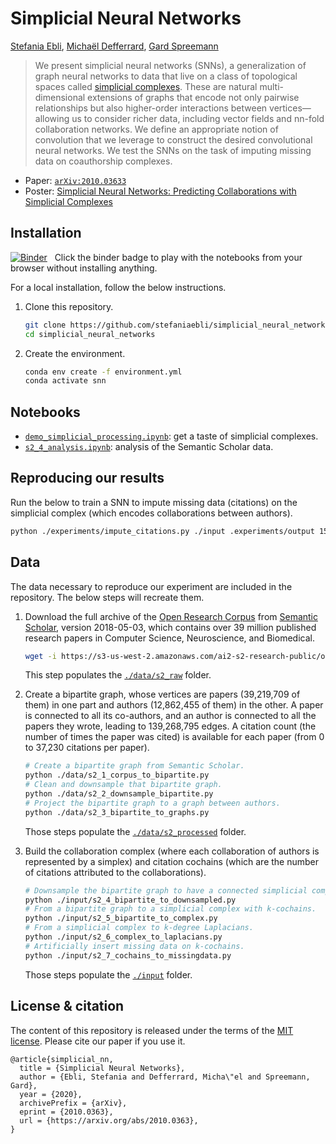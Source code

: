 # Simplicial Neural Networks

[Stefania Ebli], [Michaël Defferrard], [Gard Spreemann]

[Stefania Ebli]: https://people.epfl.ch/stefania.ebli
[Michaël Defferrard]: https://deff.ch/
[Gard Spreemann]: https://www.epfl.ch/labs/hessbellwald-lab/

> We present simplicial neural networks (SNNs), a generalization of graph neural networks to data that live on a class of topological spaces called [simplicial complexes].
> These are natural multi-dimensional extensions of graphs that encode not only pairwise relationships but also higher-order interactions between vertices—allowing us to consider richer data, including vector fields and nn-fold collaboration networks.
> We define an appropriate notion of convolution that we leverage to construct the desired convolutional neural networks.
> We test the SNNs on the task of imputing missing data on coauthorship complexes.

[PyTorch]: https://pytorch.org
[simplicial complexes]: https://en.wikipedia.org/wiki/Simplicial_complex

* Paper: [`arXiv:2010.03633`][paper]
* Poster: [Simplicial Neural Networks: Predicting Collaborations with Simplicial Complexes][poster]

[paper]: https://arxiv.org/abs/2010.03633
[poster]: https://www.dropbox.com/s/nwzbizjiunqk3g6/Ebli.pdf

## Installation

[![Binder](https://mybinder.org/badge_logo.svg)][binder_lab]
&nbsp; Click the binder badge to play with the notebooks from your browser without installing anything.

[binder_lab]: https://mybinder.org/v2/gh/xxx/snn/outputs?urlpath=lab


For a local installation, follow the below instructions.

1. Clone this repository.
    ```sh
    git clone https://github.com/stefaniaebli/simplicial_neural_networks.git
    cd simplicial_neural_networks
    ```

2. Create the environment.
    ```sh
    conda env create -f environment.yml
    conda activate snn
    ```

## Notebooks

* [`demo_simplicial_processing.ipynb`]: get a taste of simplicial complexes.
* [`s2_4_analysis.ipynb`]: analysis of the Semantic Scholar data.

[`demo_simplicial_processing.ipynb`]: https://nbviewer.jupyter.org/github/stefaniaebli/simplicial_neural_networks/blob/master/notebooks/demo_simplicial_processing.ipynb
[`s2_4_analysis.ipynb`]: https://nbviewer.jupyter.org/github/stefaniaebli/simplicial_neural_networks/blob/master/data/s2_4_analysis.ipynb

## Reproducing our results

Run the below to train a SNN to impute missing data (citations) on the simplicial complex (which encodes collaborations between authors).

```sh
python ./experiments/impute_citations.py ./input .experiments/output 150250 30
```

## Data

The data necessary to reproduce our experiment are included in the repository.
The below steps will recreate them.

[Semantic Scholar]: https://semanticscholar.org
[Open Research Corpus]: https://api.semanticscholar.org/corpus

1. Download the full archive of the [Open Research Corpus] from [Semantic Scholar], version 2018-05-03, which contains over 39 million published research papers in Computer Science, Neuroscience, and Biomedical.
    ```sh
    wget -i https://s3-us-west-2.amazonaws.com/ai2-s2-research-public/open-corpus/2018-05-03/manifest.txt -P data/s2_raw/
    ```
   This step populates the [`./data/s2_raw`](./data/s2_raw) folder.

2. Create a bipartite graph, whose vertices are papers (39,219,709 of them) in one part and authors (12,862,455 of them) in the other.
   A paper is connected to all its co-authors, and an author is connected to all the papers they wrote, leading to 139,268,795 edges.
   A citation count (the number of times the paper was cited) is available for each paper (from 0 to 37,230 citations per paper).
    ```sh
    # Create a bipartite graph from Semantic Scholar.
    python ./data/s2_1_corpus_to_bipartite.py
    # Clean and downsample that bipartite graph.
    python ./data/s2_2_downsample_bipartite.py
    # Project the bipartite graph to a graph between authors.
    python ./data/s2_3_bipartite_to_graphs.py
    ```
   Those steps populate the [`./data/s2_processed`](./data/s2_processed) folder.

3. Build the collaboration complex (where each collaboration of authors is represented by a simplex) and citation cochains (which are the number of citations attributed to the collaborations).
    ```sh
    # Downsample the bipartite graph to have a connected simplicial complex.
    python ./input/s2_4_bipartite_to_downsampled.py
    # From a bipartite graph to a simplicial complex with k-cochains.
    python ./input/s2_5_bipartite_to_complex.py
    # From a simplicial complex to k-degree Laplacians.
    python ./input/s2_6_complex_to_laplacians.py
    # Artificially insert missing data on k-cochains.
    python ./input/s2_7_cochains_to_missingdata.py
    ```
   Those steps populate the [`./input`](./input) folder.

## License & citation

The content of this repository is released under the terms of the [MIT license](LICENSE.txt).
Please cite our paper if you use it.

```
@article{simplicial_nn,
  title = {Simplicial Neural Networks},
  author = {Ebli, Stefania and Defferrard, Micha\"el and Spreemann, Gard},
  year = {2020},
  archivePrefix = {arXiv},
  eprint = {2010.0363},
  url = {https://arxiv.org/abs/2010.0363},
}
```
